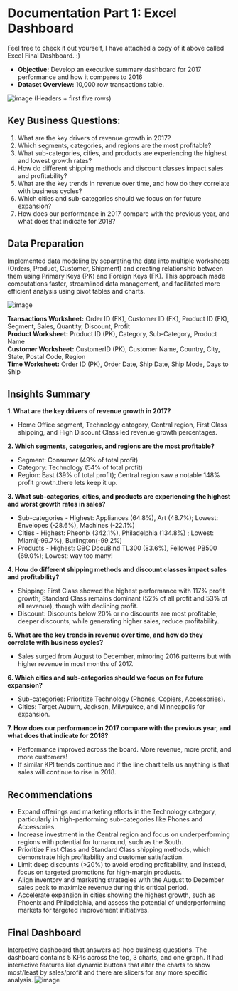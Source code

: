 # Documentation Part 1: Excel Dashboard
Feel free to check it out yourself, I have attached a copy of it above called Excel Final Dashboard. :) 

  - **Objective:** Develop an executive summary dashboard for 2017 performance and how it compares to 2016                               
  - **Dataset Overview:** 10,000 row transactions table.

  ![image](https://github.com/user-attachments/assets/2a476b3a-48e6-4135-a5fa-e8cb7e5dc875)
(Headers + first five rows)

## Key Business Questions:
1. What are the key drivers of revenue growth in 2017?
2. Which segments, categories, and regions are the most profitable?
3. What sub-categories, cities, and products are experiencing the highest and lowest growth rates?
4. How do different shipping methods and discount classes impact sales and profitability?
5. What are the key trends in revenue over time, and how do they correlate with business cycles?
6. Which cities and sub-categories should we focus on for future expansion?
7. How does our performance in 2017 compare with the previous year, and what does that indicate for 2018?
  

## Data Preparation
Implemented data modeling by separating the data into multiple worksheets (Orders, Product, Customer, Shipment) and creating relationship between them using Primary Keys (PK) and Foreign Keys (FK).
This approach made computations faster, streamlined data management, and facilitated more efficient analysis using pivot tables and charts.
  
![image](https://github.com/user-attachments/assets/bc815870-1da8-4df5-9793-a66591df39a7)

**Transactions Worksheet:** Order ID (FK), Customer ID (FK), Product ID (FK), Segment, Sales, Quantity, Discount, Profit                 
**Product Worksheet:** Product ID (PK), Category, Sub-Category, Product Name            
**Customer Worksheet:** CustomerID (PK), Customer Name, Country, City, State, Postal Code, Region               
**Time Worksheet:** Order ID (PK), Order Date, Ship Date, Ship Mode, Days to Ship

## Insights Summary

**1. What are the key drivers of revenue growth in 2017?**
- Home Office segment, Technology category, Central region, First Class shipping, and High Discount Class led revenue growth percentages.
  
**2. Which segments, categories, and regions are the most profitable?** 
  - Segment: Consumer (49% of total profit)
  - Category: Technology (54% of total profit)
  - Region: East (39% of total profit); Central region saw a notable 148% profit growth.there lets keep it up.
    
**3. What sub-categories, cities, and products are experiencing the highest and worst growth rates in sales?**
  - Sub-categories - Highest: Appliances (64.8%), Art (48.7%); Lowest: Envelopes (-28.6%), Machines (-22.1%)
  - Cities - Highest: Pheonix (342.1%), Philadelphia (134.8%) ; Lowest: Miami(-99.7%), Burlington(-99.2%)
  - Products - Highest: GBC DocuBind TL300 (83.6%), Fellowes PB500 (69.0%); Lowest: way too many!
    
**4. How do different shipping methods and discount classes impact sales and profitability?**
  - Shipping: First Class showed the highest performance with 117% profit growth; Standard Class remains dominant (52% of all profit and 53% of all revenue), though with declining profit.
  - Discount: Discounts below 20% or no discounts are most profitable; deeper discounts, while generating higher sales, reduce profitability.
    
**5. What are the key trends in revenue over time, and how do they correlate with business cycles?**
  - Sales surged from August to December, mirroring 2016 patterns but with higher revenue in most months of 2017.

**6. Which cities and sub-categories should we focus on for future expansion?**
  - Sub-categories: Prioritize Technology (Phones, Copiers, Accessories).
  - Cities: Target Auburn, Jackson, Milwaukee, and Minneapolis for expansion.

**7. How does our performance in 2017 compare with the previous year, and what does that indicate for 2018?**
  - Performance improved across the board. More revenue, more profit, and more customers!
  - If similar KPI trends continue and if the line chart tells us anything is that sales will continue to rise in 2018.

## Recommendations
- Expand offerings and marketing efforts in the Technology category, particularly in high-performing sub-categories like Phones and Accessories.
- Increase investment in the Central region and focus on underperforming regions with potential for turnaround, such as the South.
- Prioritize First Class and Standard Class shipping methods, which demonstrate high profitability and customer satisfaction.
- Limit deep discounts (>20%) to avoid eroding profitability, and instead, focus on targeted promotions for high-margin products.
- Align inventory and marketing strategies with the August to December sales peak to maximize revenue during this critical period.
- Accelerate expansion in cities showing the highest growth, such as Phoenix and Philadelphia, and assess the potential of underperforming markets for targeted improvement initiatives.

## Final Dashboard
Interactive dashboard that answers ad-hoc business questions. The dashboard contains 5 KPIs across the top, 3 charts, and one graph. It had interactive features like dynamic buttons that alter the charts to show most/least by sales/profit and there are slicers for any more specific analysis.
![image](https://github.com/user-attachments/assets/2fd6e204-3a43-4bd5-b869-999e42603f9a)


